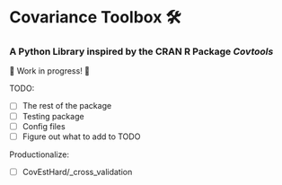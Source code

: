 # Covariance Toolbox 🛠️
### A Python Library inspired by the CRAN R Package *Covtools*

🔧 Work in progress! 🔧

TODO:
- [ ]  The rest of the package
- [ ]  Testing package
- [ ]  Config files
- [ ]  Figure out what to add to TODO

Productionalize:
- [ ]  CovEstHard/_cross_validation
